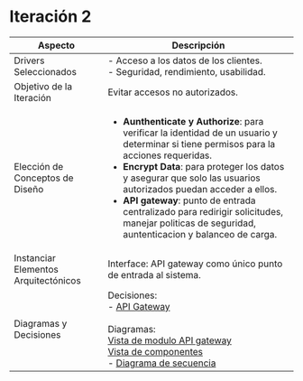 # Iteración 2

| Aspecto| Descripción |
|------|-------------|
| Drivers Seleccionados | - Acceso a los datos de los clientes. <br> - Seguridad, rendimiento, usabilidad. |
| Objetivo de la Iteración |  Evitar accesos no autorizados. |
| Elección de Conceptos de Diseño |  <ul><li>**Aunthenticate y Authorize**: para verificar la identidad de un usuario y determinar si tiene permisos para la acciones requeridas.</li><li>**Encrypt Data**: para proteger los datos y asegurar que solo las usuarios autorizados puedan acceder a ellos.</li><li> **API gateway**: punto de entrada centralizado para redirigir solicitudes, manejar politicas de seguridad, auntenticacion y balanceo de carga.    </li></ul>|
| Instanciar Elementos Arquitectónicos |  Interface: API gateway como único punto de entrada al sistema. |
| Diagramas y  Decisiones |  Decisiones: <br>- [API Gateway](https://github.com/GiulianaSilvestri/TPE_DESIGN_G15/blob/main/ADRs/ADR003-API-gateway.md) <br><br>Diagramas:<br> [Vista de modulo API gateway](https://github.com/GiulianaSilvestri/TPE_DESIGN_G15/blob/main/diagrams/it2_view_module.png) <br> [Vista de componentes](https://github.com/GiulianaSilvestri/TPE_DESIGN_G15/blob/main/diagrams/it2_view_components.png) <br>- [Diagrama de secuencia](https://github.com/GiulianaSilvestri/TPE_DESIGN_G15/blob/main/diagrams/it2_diagrama_de_secuencia.png) |
